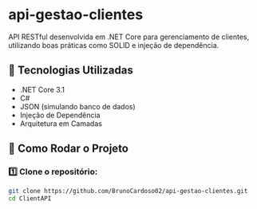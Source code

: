 # api-gestao-clientes

API RESTful desenvolvida em .NET Core para gerenciamento de clientes, utilizando boas práticas como SOLID e injeção de dependência.

## 🚀 Tecnologias Utilizadas
- .NET Core 3.1
- C#
- JSON (simulando banco de dados)
- Injeção de Dependência
- Arquitetura em Camadas

## 🔧 Como Rodar o Projeto

### 1️⃣ Clone o repositório:
```sh
git clone https://github.com/BrunoCardoso02/api-gestao-clientes.git
cd ClientAPI
